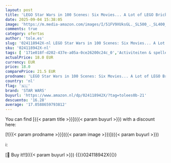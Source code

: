 ```yaml
---
layout: post
title: 'LEGO Star Wars in 100 Scenes: Six Movies... A Lot of LEGO Bricks'
date: 2025-09-04 15:38:05
image: 'https://m.media-amazon.com/images/I/51FV9XUksGL._SL500_._SL400_.jpg'
comments: true
category: ofertas
author: 'tole.es'
slug: '024118942X-nl LEGO Star Wars in 100 Scenes: Six Movies... A Lot of LEGO...'
sku: '024118942X-nl'
tags: [ '171e018f-d202-437e-a05a-0ce26200c24c_0','Activiteiten & spelletjes voor kinderen','Activiteitenboeken voor kinderen','Antiek & verzamelobjecten','Arborist Merchandising Root','Boeken','Engelstalige boeken','Featured Categories','Hobbys, kunstnijverheid & huis','Humor & entertainment','Kinderboeken','Kunst & muziek voor kinderen','Literatuur & fictie voor kinderen','Sciencefiction & fantasy voor kinderen','Sciencefiction voor kinderen','Self Service','Special Features Stores','lego','star wars','🇳🇱', ]
actualPrice: 18.0 EUR
currency: EUR
price: 18.0
comparePrice: 21.5 EUR
prodname: 'LEGO Star Wars in 100 Scenes: Six Movies... A Lot of LEGO Bricks'
country: 'nl'
flag: '🇳🇱'
brand: 'STAR WARS'
buyurl: 'https://www.amazon.nl/dp/024118942X/?tag=tolees0b-21'
descuento: '16.28'
average: '17.0588659793812'
---
```


You can find [{{< param title >}}]({{< param buyurl >}}) with a discount here:

[![{{< param prodname >}}]({{< param image >}})]({{< param buyurl >}})

ℹ️:


[🛒 Buy it!!]({{< param buyurl >}})
{{<world>}}024118942X{{</world>}}
